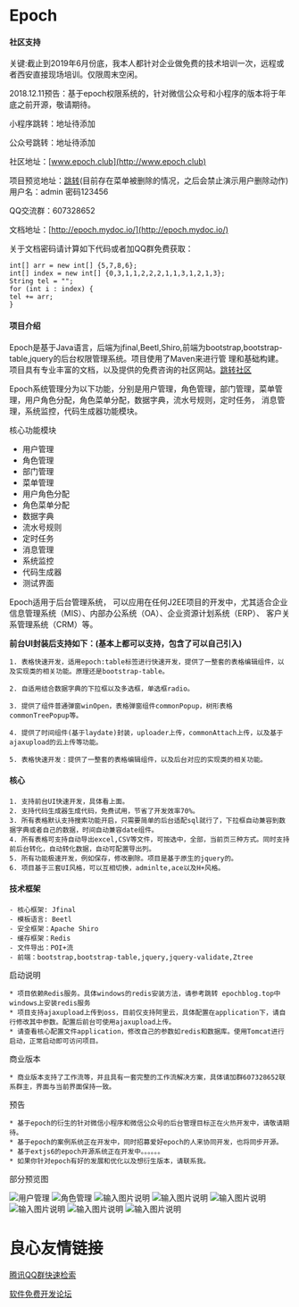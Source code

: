 # Epoch

#### 社区支持

关键:截止到2019年6月份底，我本人都针对企业做免费的技术培训一次，远程或者西安直接现场培训。仅限周末空闲。

2018.12.11预告：基于epoch权限系统的，针对微信公众号和小程序的版本将于年底之前开源，敬请期待。

小程序跳转：地址待添加

公众号跳转：地址待添加

社区地址：[www.epoch.club](http://www.epoch.club)

项目预览地址：[跳转](http://www.epoch.club/epochOpen)(目前存在菜单被删除的情况，之后会禁止演示用户删除动作)
用户名：admin 密码123456

QQ交流群：607328652

文档地址：[http://epoch.mydoc.io/](http://epoch.mydoc.io/)  

关于文档密码请计算如下代码或者加QQ群免费获取：

```
int[] arr = new int[] {5,7,8,6};
int[] index = new int[] {0,3,1,1,2,2,2,1,1,3,1,2,1,3};
String tel = "";
for (int i : index) {
tel += arr;
}
```

#### 项目介绍

Epoch是基于Java语言，后端为jfinal,Beetl,Shiro,前端为bootstrap,bootstrap-table,jquery的后台权限管理系统。项目使用了Maven来进行管
理和基础构建。项目具有专业丰富的文档，以及提供的免费咨询的社区网站。[跳转社区](http://www.epoch.club)


Epoch系统管理分为以下功能，分别是用户管理，角色管理，部门管理，菜单管理，用户角色分配，角色菜单分配，数据字典，流水号规则，定时任务，
消息管理，系统监控，代码生成器功能模块。

核心功能模块

- 用户管理
- 角色管理
- 部门管理
- 菜单管理
- 用户角色分配
- 角色菜单分配
- 数据字典
- 流水号规则
- 定时任务
- 消息管理
- 系统监控
- 代码生成器
- 测试界面

Epoch适用于后台管理系统， 可以应用在任何J2EE项目的开发中，尤其适合企业信息管理系统（MIS）、内部办公系统（OA）、企业资源计划系统（ERP）、
客户关系管理系统（CRM）等。

 **前台UI封装后支持如下：(基本上都可以支持，包含了可以自己引入)** 

```
1. 表格快速开发，适用epoch:table标签进行快速开发，提供了一整套的表格编辑组件，以及实现类的相关功能。原理还是bootstrap-table。
   
2. 自适用结合数据字典的下拉框以及多选框，单选框radio。
    
3. 提供了组件普通弹窗winOpen，表格弹窗组件commonPopup，树形表格commonTreePopup等。
    
4. 提供了时间组件(基于laydate)封装，uploader上传，commonAttach上传，以及基于ajaxupload的云上传等功能。
    
5. 表格快速开发：提供了一整套的表格编辑组件，以及后台对应的实现类的相关功能。
```

#### 核心

```
1. 支持前台UI快速开发，具体看上面。
2. 支持代码生成器生成代码，免费试用，节省了开发效率70%。
3. 所有表格默认支持搜索功能开启，只需要简单的后台适配sql就行了，下拉框自动兼容到数据字典或者自己的数据，时间自动兼容date组件。
4. 所有表格可支持自动导出excel,CSV等文件，可按选中，全部，当前页三种方式。同时支持前后台转化，自动转化数据，自动可配置导出列。
5. 所有功能极速开发，例如保存，修改删除。项目是基于原生的jquery的。
6. 项目基于三套UI风格，可以互相切换，adminlte,ace以及H+风格。
```

#### 技术框架


```
- 核心框架: Jfinal
- 模板语言: Beetl
- 安全框架：Apache Shiro
- 缓存框架：Redis
- 文件导出：POI+流
- 前端：bootstrap,bootstrap-table,jquery,jquery-validate,Ztree

```

启动说明

```
* 项目依赖Redis服务。具体windows的redis安装方法，请参考跳转 epochblog.top中windows上安装redis服务
* 项目支持ajaxupload上传到oss，目前仅支持阿里云，具体配置在application下，请自行修改其中参数。配置后前台可使用ajaxupload上传。
* 请查看核心配置文件application，修改自己的参数如redis和数据库。使用Tomcat进行启动，正常启动即可访问项目。
```

商业版本

```
* 商业版本支持了工作流等，并且具有一套完整的工作流解决方案，具体请加群607328652联系群主，界面与当前界面保持一致。

```

预告

```
* 基于epoch的衍生的针对微信小程序和微信公众号的后台管理目标正在火热开发中，请敬请期待。
* 基于epoch的案例系统正在开发中，同时招募爱好epoch的人来协同开发，也将同步开源。
* 基于extjs6的epoch开源系统正在开发中。。。。。。
* 如果你针对epoch有好的发展和优化以及想衍生版本，请联系我。

```

部分预览图

![用户管理](https://images.gitee.com/uploads/images/2018/1130/201506_235b926f_626204.png "1.png")
![角色管理](https://images.gitee.com/uploads/images/2018/1130/201533_44135bef_626204.png "2.png")
![输入图片说明](https://images.gitee.com/uploads/images/2018/1130/201613_1446caae_626204.png "3.png")
![输入图片说明](https://images.gitee.com/uploads/images/2018/1130/201621_4f257787_626204.png "4.png")
![输入图片说明](https://images.gitee.com/uploads/images/2018/1130/201630_b75439a7_626204.png "5.png")
![输入图片说明](https://images.gitee.com/uploads/images/2018/1130/201638_1a6f32b6_626204.png "6.png")
![输入图片说明](https://images.gitee.com/uploads/images/2018/1201/153933_85100c41_626204.png "11.png")
![输入图片说明](https://images.gitee.com/uploads/images/2018/1201/154000_29fdd7ae_626204.png "22.png")

 # 良心友情链接

[腾讯QQ群快速检索](http://u.720life.cn/s/8cf73f7c)

[软件免费开发论坛](http://u.720life.cn/s/bbb01dc0)